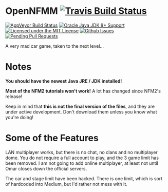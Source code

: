 # OpenNFMM [![Travis Build Status](https://travis-ci.org/chrishansen69/OpenNFMM.svg?branch=master)](https://travis-ci.org/chrishansen69/OpenNFMM)
[![AppVeyor Build Status](https://img.shields.io/appveyor/ci/chrishansen69/OpenNFMM.svg)]()
[![Oracle Java JDK 8+ Support](https://img.shields.io/badge/java-JDK_8-ff69b4.svg)](http://www.oracle.com/technetwork/java/javase/downloads/jdk8-downloads-2133151.html)
[![Licensed under the MIT License](https://img.shields.io/badge/license-MIT-blue.svg)](LICENSE.md)
[![Github Issues](http://githubbadges.herokuapp.com/chrishansen69/OpenNFMM/issues.svg)](https://github.com/chrishansen69/OpenNFMM/issues)
[![Pending Pull Requests](http://githubbadges.herokuapp.com/chrishansen69/OpenNFMM/pulls.svg)](https://github.com/chrishansen69/OpenNFMM/pulls)

A very mad car game, taken to the next level...

# Notes
  __You should have the newest Java JRE / JDK installed!__

  __Most of the NFM2 tutorials won't work!__ A lot has changed since NFM2's release!

Keep in mind that __this is not the final version of the files__, and they are under active development. Don't download them unless you know what you're doing!

# Some of the Features
LAN multiplayer works, but there is no chat, no clans and no multiplayer dome. You do not require a full account to play, and the 3 game limit has been removed. I am not going to add online multiplayer, at least not until Omar closes down the official servers.

The car and stage limit have been hacked. There is one limit, which is sort of hardcoded into Medium, but I'd rather not mess with it.
